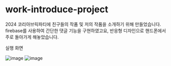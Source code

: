# work-introduce-project

2024 코리아브릭파티에 친구들의 작품 및 저의 작품을 소개하기 위해 만들었습니다.
firebase를 사용하여 간단한 댓글 기능을 구현하였고요, 반응형 디자인으로 핸드폰에서 주로 돌아가게 해놓았습니다.

실행 화면

![image](https://github.com/user-attachments/assets/745d3c06-edf3-405f-b231-bb0993018842)
![image](https://github.com/user-attachments/assets/be301042-746a-437f-8d90-2746dd054dbf)
